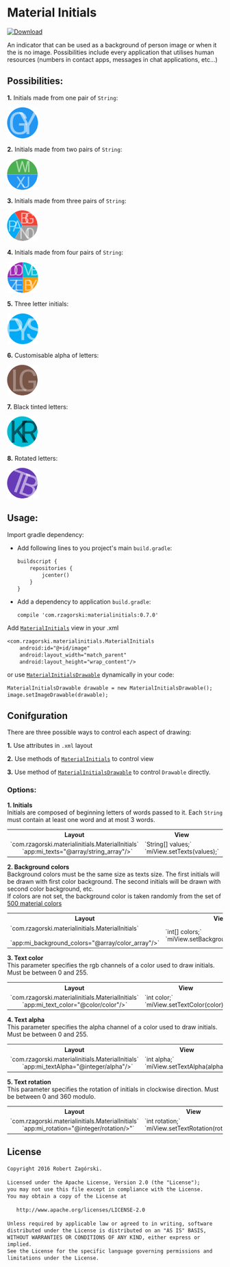 # Material Initials

 [ ![Download](https://api.bintray.com/packages/robertzagorski/maven/MaterialInitials/images/download.svg?version=0.7.0) ](https://bintray.com/robertzagorski/maven/MaterialInitials/0.7.0/link)

An indicator that can be used as a background of person image or when it the is no image.
Possibilities include every application that utilises human resources (numbers in contact apps, messages in chat applications, etc...)

## Possibilities:

  **1.** Initials made from one pair of `String`:
  
   ![One pair](./graphics/1pair.png "One pair")
       
  **2.** Initials made from two pairs of `String`:
  
   ![Two pairs](./graphics/2pairs.png "Two pairs")
       
  **3.** Initials made from three pairs of `String`:
  
   ![Three pairs](./graphics/3pairs.png "Three pairs")
       
  **4.** Initials made from four pairs of `String`:
  
   ![Four pairs](./graphics/4pairs.png "Four pairs")
       
  **5.** Three letter initials:
       
   ![Three letter pairs](./graphics/3letter.png "Three letter pairs")
       
  **6.** Customisable alpha of letters:
  
   ![Customisable alpha](./graphics/alpha.png "Customisable alpha")
  
  **7.** Black tinted letters:
    
   ![Black tinted letters](./graphics/black.png "Black tinted letters")
       
  **8.** Rotated letters:
    
   ![Rotated letters](./graphics/rotated.png "Rotated letters")

## Usage:

Import gradle dependency:

  * Add following lines to you project's main `build.gradle`:
    
        buildscript {
            repositories {
                jcenter()
            }
        }
 
  * Add a dependency to application `build.gradle`:
     
        compile 'com.rzagorski:materialinitials:0.7.0'

Add [`MaterialInitials`](./library/src/main/java/com/rzagorski/materialinitials/MaterialInitials.java) view in your .xml

    <com.rzagorski.materialinitials.MaterialInitials
        android:id="@+id/image"
        android:layout_width="match_parent"
        android:layout_height="wrap_content"/>

or use [`MaterialInitialsDrawable`](./library/src/main/java/com/rzagorski/materialinitials/MaterialInitialsDrawable.java) dynamically in your code:

    MaterialInitialsDrawable drawable = new MaterialInitialsDrawable();
    image.setImageDrawable(drawable);
    
## Conifguration

There are three possible ways to control each aspect of drawing:

  **1.** Use attributes in `.xml` layout
  
  **2.** Use methods of [`MaterialInitials`](./library/src/main/java/com/rzagorski/materialinitials/MaterialInitials.java) to control view
  
  **3.** Use method of [`MaterialInitialsDrawable`](./library/src/main/java/com/rzagorski/materialinitials/MaterialInitialsDrawable.java) to control `Drawable` directly.
  
### Options:

  **1. Initials**<br>
         Initials are composed of beginning letters of words passed to it. Each `String` must contain at least one word and at most 3 words.
      
   <table>
     <tr>
       <th>
            <b>Layout</b>
       </th>
       <th>
            <b>View</b>
       </th>
       <th>
            <b>Drawable</b>
       </th>
     </tr>
     <tr>
       <td>
            <div>`com.rzagorski.materialinitials.MaterialInitials`</div>
            <div>&emsp;&emsp;`app:mi_texts="@array/string_array"/>`</div>
       </td>
       <td>
            <div>`String[] values;`</div>
            <div>`miView.setTexts(values);`</div>
       </td>
       <td>
            <div>`String[] values`</div>
            <div>`miDrawable.setTexts(values);`</div>
       </td>
     </tr>
   </table>
   
  **2. Background colors**<br>
           Background colors must be the same size as texts size. The first initials will be drawn with first color background. The second initials
           will be drawn with second color background, etc.</br>
           If colors are not set, the background color is taken randomly from the set of 
           <a href="https://material.google.com/style/color.html#color-color-palette">500 material colors</a>
        
  <table>
     <tr>
       <th><b>Layout</b></th>
       <th><b>View</b></th>
       <th><b>Drawable</b></th>
     </tr>
     <tr>
       <td>
          <div>`com.rzagorski.materialinitials.MaterialInitials`</div>
          <div>&emsp;&emsp;`app:mi_background_colors="@array/color_array"/>`</div>
       </td>
       <td>
          <div>`int[] colors;`</div><div>`miView.setBackgroundColors(colors);`</div>
       </td>
       <td>
          <div>`int[] colors;`</div><div>`miDrawable.setBackgroundColors(colors);`</div>
       </td>
     </tr>
  </table>
  
  **3. Text color**<br>
           This parameter specifies the rgb channels of a color used to draw initials. Must be between 0 and 255.
        
  <table>
     <tr>
       <th><b>Layout</b></th>
       <th><b>View</b></th>
       <th><b>Drawable</b></th>
     </tr>
     <tr>
       <td>
          <div>`com.rzagorski.materialinitials.MaterialInitials`</div>
          <div>&emsp;&emsp;`app:mi_text_color="@color/color"/>`</div>
       </td>
       <td>
          <div>`int color;`</div><div>`miView.setTextColor(color);`</div>
       </td>
       <td>
          <div>`int color;`</div><div>`miDrawable.setTextColor(color);`</div>
       </td>
     </tr>
  </table>
  
  **4. Text alpha**<br>
           This parameter specifies the alpha channel of a color used to draw initials. Must be between 0 and 255.
        
  <table>
     <tr>
       <th><b>Layout</b></th>
       <th><b>View</b></th>
       <th><b>Drawable</b></th>
     </tr>
     <tr>
       <td>
          <div>`com.rzagorski.materialinitials.MaterialInitials`</div>
          <div>&emsp;&emsp;`app:mi_textAlpha="@integer/alpha"/>`</div>
       </td>
       <td>
          <div>`int alpha;`</div><div>`miView.setTextAlpha(alpha);`</div>
       </td>
       <td>
          <div>`int alpha;`</div><div>`miDrawable.setTextAlpha(alpha);`</div>
       </td>
     </tr>
  </table>
  
  **5. Text rotation**<br>
           This parameter specifies the rotation of initials in clockwise direction. Must be between 0 and 360 modulo.
        
  <table>
     <tr>
       <th><b>Layout</b></th>
       <th><b>View</b></th>
       <th><b>Drawable</b></th>
     </tr>
     <tr>
       <td>
          <div>`com.rzagorski.materialinitials.MaterialInitials`</div>
          <div>&emsp;&emsp;`app:mi_rotation="@integer/rotation/>"`</div>
       </td>
       <td>
          <div>`int rotation;`</div><div>`miView.setTextRotation(rotation);`</div>
       </td>
       <td>
          <div>`int rotation;`</div><div>`miDrawable.setTextRotation(rotation);`</div>
       </td>
     </tr>
  </table>
  
## License

    Copyright 2016 Robert Zagórski.
    
    Licensed under the Apache License, Version 2.0 (the "License");
    you may not use this file except in compliance with the License.
    You may obtain a copy of the License at
    
       http://www.apache.org/licenses/LICENSE-2.0
    
    Unless required by applicable law or agreed to in writing, software
    distributed under the License is distributed on an "AS IS" BASIS,
    WITHOUT WARRANTIES OR CONDITIONS OF ANY KIND, either express or implied.
    See the License for the specific language governing permissions and
    limitations under the License.